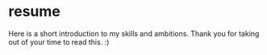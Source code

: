 # resume
Here is a short introduction to my skills and ambitions. Thank you for taking out of your time to read this. :)
